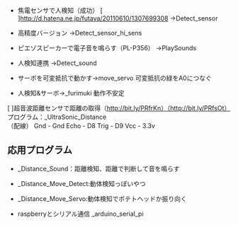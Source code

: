 * 焦電センサで人検知（成功）
[ ]http://d.hatena.ne.jp/futaya/20110610/1307699308 
→Detect_sensor
* 高精度バージョン
→Detect_sensor_hi_sens
* ピエゾスピーカーで電子音を鳴らす（PL-P356）
→PlaySounds
* 人検知連携
→Detect_sound

* サーボを可変抵抗で動かす→move_servo
可変抵抗の緑をA0につなぐ

* 人検知&サーボ→_furimuki
動作不安定

[ ]超音波距離センサで距離の取得（http://bit.ly/PRfrKn）（http://bit.ly/PRfsOt）
プログラム：_UltraSonic_Distance     
（配線）
    Gnd - Gnd
    Echo - D8
    Trig - D9
    Vcc - 3.3v

## 応用プログラム
* _Distance_Sound：距離検知、距離で判断して音を鳴らす
* _Distance_Move_Detect:動体検知っぽいやつ
* _Distance_Move_Servo:動体検知でポテトヘッドか振り向く

* raspberryとシリアル通信
_arduino_serial_pi

